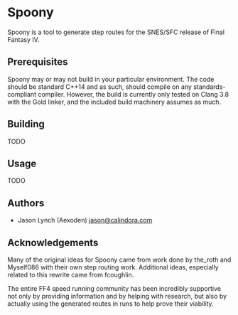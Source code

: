 # Spoony

Spoony is a tool to generate step routes for the SNES/SFC release of Final
Fantasy IV.

## Prerequisites

Spoony may or may not build in your particular environment. The code should be
standard C++14 and as such, should compile on any standards-compliant compiler.
However, the build is currently only tested on Clang 3.8 with the Gold linker,
and the included build machinery assumes as much.

## Building

TODO

## Usage

TODO

## Authors

* Jason Lynch (Aexoden) <jason@calindora.com>

## Acknowledgements

Many of the original ideas for Spoony came from work done by the_roth and
Myself086 with their own step routing work. Additional ideas, especially related
to this rewrite came from fcoughlin.

The entire FF4 speed running community has been incredibly supportive not only
by providing information and by helping with research, but also by actually
using the generated routes in runs to help prove their viability.
